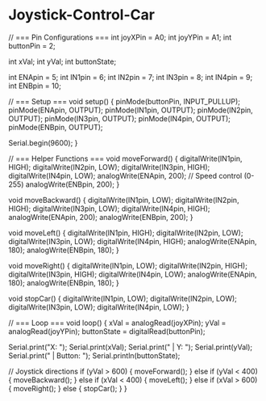 # Joystick-Control-Car
// === Pin Configurations ===
int joyXPin = A0;
int joyYPin = A1;
int buttonPin = 2;

int xVal;
int yVal;
int buttonState;

int ENApin = 5;
int IN1pin = 6;
int IN2pin = 7;
int IN3pin = 8;
int IN4pin = 9;
int ENBpin = 10;

// === Setup ===
void setup() {
  pinMode(buttonPin, INPUT_PULLUP);
  pinMode(ENApin, OUTPUT);
  pinMode(IN1pin, OUTPUT);
  pinMode(IN2pin, OUTPUT);
  pinMode(IN3pin, OUTPUT);
  pinMode(IN4pin, OUTPUT);
  pinMode(ENBpin, OUTPUT);

  Serial.begin(9600);
}

// === Helper Functions ===
void moveForward() {
  digitalWrite(IN1pin, HIGH);
  digitalWrite(IN2pin, LOW);
  digitalWrite(IN3pin, HIGH);
  digitalWrite(IN4pin, LOW);
  analogWrite(ENApin, 200);  // Speed control (0-255)
  analogWrite(ENBpin, 200);
}

void moveBackward() {
  digitalWrite(IN1pin, LOW);
  digitalWrite(IN2pin, HIGH);
  digitalWrite(IN3pin, LOW);
  digitalWrite(IN4pin, HIGH);
  analogWrite(ENApin, 200);
  analogWrite(ENBpin, 200);
}

void moveLeft() {
  digitalWrite(IN1pin, HIGH);
  digitalWrite(IN2pin, LOW);
  digitalWrite(IN3pin, LOW);
  digitalWrite(IN4pin, HIGH);
  analogWrite(ENApin, 180);
  analogWrite(ENBpin, 180);
}

void moveRight() {
  digitalWrite(IN1pin, LOW);
  digitalWrite(IN2pin, HIGH);
  digitalWrite(IN3pin, HIGH);
  digitalWrite(IN4pin, LOW);
  analogWrite(ENApin, 180);
  analogWrite(ENBpin, 180);
}

void stopCar() {
  digitalWrite(IN1pin, LOW);
  digitalWrite(IN2pin, LOW);
  digitalWrite(IN3pin, LOW);
  digitalWrite(IN4pin, LOW);
}

// === Loop ===
void loop() {
  xVal = analogRead(joyXPin);
  yVal = analogRead(joyYPin);
  buttonState = digitalRead(buttonPin);

  Serial.print("X: "); Serial.print(xVal);
  Serial.print(" | Y: "); Serial.print(yVal);
  Serial.print(" | Button: "); Serial.println(buttonState);

  // Joystick directions
  if (yVal > 600) {
    moveForward();
  } else if (yVal < 400) {
    moveBackward();
  } else if (xVal < 400) {
    moveLeft();
  } else if (xVal > 600) {
    moveRight();
  } else {
    stopCar();
  }
}
